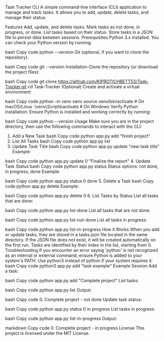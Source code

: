 
Task Tracker CLI
A simple command-line interface (CLI) application to manage and track tasks. It allows you to add, update, delete tasks, and manage their status.

Features
Add, update, and delete tasks.
Mark tasks as not done, in progress, or done.
List tasks based on their status.
Store tasks in a JSON file to persist data between sessions.
Prerequisites
Python 3.x installed.
You can check your Python version by running:

bash
Copy code
python --version
Git (optional, if you want to clone the repository):

bash
Copy code
git --version
Installation
Clone the repository (or download the project files):

bash
Copy code
git clone https://github.com/KIPROTICHBETT53/Task-Tracker.git
cd Task-Tracker
(Optional) Create and activate a virtual environment:

bash
Copy code
python -m venv venv
source venv/bin/activate      # On macOS/Linux
.\venv\Scripts\activate       # On Windows
Verify Python installation: Ensure Python is installed and working correctly by running:

bash
Copy code
python --version
Usage
Make sure you are in the project directory, then use the following commands to interact with the CLI:

1. Add a New Task
bash
Copy code
python app.py add "finish project"
2. List All Tasks
bash
Copy code
python app.py list
3. Update Task Title
bash
Copy code
python app.py update <index> "new task title"
Example:

bash
Copy code
python app.py update 0 "Finalize the report"
4. Update Task Status
bash
Copy code
python app.py status <index> <status>
Status options: not done, in progress, done
Example:

bash
Copy code
python app.py status 0 done
5. Delete a Task
bash
Copy code
python app.py delete <index>
Example:

bash
Copy code
python app.py delete 0
6. List Tasks by Status
List all tasks that are done:

bash
Copy code
python app.py list-done
List all tasks that are not done:

bash
Copy code
python app.py list-not-done
List all tasks in progress:

bash
Copy code
python app.py list-in-progress
How it Works
When you add or update tasks, they are stored in a tasks.json file located in the same directory.
If the JSON file does not exist, it will be created automatically on the first run.
Tasks are identified by their index in the list, starting from 0.
Troubleshooting
If you encounter an error saying 'python' is not recognized as an internal or external command, ensure Python is added to your system's PATH.
Use python3 instead of python if your system requires it:
bash
Copy code
python3 app.py add "task example"
Example Session
Add a task:

bash
Copy code
python app.py add "Complete project"
List tasks:

bash
Copy code
python app.py list
Output:

bash
Copy code
0. Complete project - not done
Update task status:

bash
Copy code
python app.py status 0 in progress
List tasks in progress:

bash
Copy code
python app.py list-in-progress
Output:

markdown
Copy code
0. Complete project - in progress
License
This project is licensed under the MIT License.
